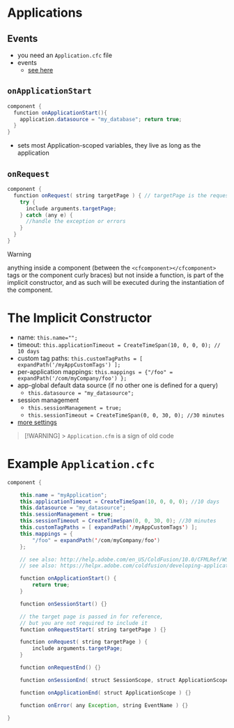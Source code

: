 # Applications

## Events

- you need an `Application.cfc` file
- events
  - [see here](https://learncfinaweek.com/course/index/section/Application_cfc/item/Application_cfc.html)

## `onApplicationStart`

```java
component {
  function onApplicationStart(){
    application.datasource = "my_database"; return true;
  }
}
```

- sets most Application-scoped variables, they live as long as the application

## `onRequest`

```java
component {
  function onRequest( string targetPage ) { // targetPage is the requested template
    try {
      include arguments.targetPage;
    } catch (any e) {
      //handle the exception or errors
    }
  }
}
```

> [!WARNING]
> anything inside a component (between the `<cfcomponent></cfcomponent>` tags or
> the component curly braces) but not inside a function, is part of the implicit
> constructor, and as such will be executed during the instantiation of the
> component.

# The Implicit Constructor

- name: `this.name="";`
- timeout: `this.applicationTimeout = CreateTimeSpan(10, 0, 0, 0); // 10 days`
- custom tag paths: `this.customTagPaths = [ expandPath('/myAppCustomTags') ];`
- per-application mappings: `this.mappings = {"/foo" = expandPath('/com/myCompany/foo') };`
- app-global default data source (if no other one is defined for a query)
  - `this.datasource = "my_datasource";`
- session management
  - `this.sessionManagement = true;`
  - `this.sessionTimeout = CreateTimeSpan(0, 0, 30, 0); //30 minutes`
- [more settings](http://help.adobe.com/en_US/ColdFusion/10.0/CFMLRef/WSc3ff6d0ea77859461172e0811cbec22c24-750b.html)

> [!WARNING] > `Application.cfm` is a sign of old code

# Example `Application.cfc`

```java
component {

    this.name = "myApplication";
    this.applicationTimeout = CreateTimeSpan(10, 0, 0, 0); //10 days
    this.datasource = "my_datasource";
    this.sessionManagement = true;
    this.sessionTimeout = CreateTimeSpan(0, 0, 30, 0); //30 minutes
    this.customTagPaths = [ expandPath('/myAppCustomTags') ];
    this.mappings = {
        "/foo" = expandPath('/com/myCompany/foo')
    };

    // see also: http://help.adobe.com/en_US/ColdFusion/10.0/CFMLRef/WSc3ff6d0ea77859461172e0811cbec22c24-750b.htmlhttps
    // see also: https://helpx.adobe.com/coldfusion/developing-applications/developing-cfml-applications/designing-and-optimizing-a-coldfusion-application.html

    function onApplicationStart() {
        return true;
    }

    function onSessionStart() {}

    // the target page is passed in for reference,
    // but you are not required to include it
    function onRequestStart( string targetPage ) {}

    function onRequest( string targetPage ) {
        include arguments.targetPage;
    }

    function onRequestEnd() {}

    function onSessionEnd( struct SessionScope, struct ApplicationScope ) {}

    function onApplicationEnd( struct ApplicationScope ) {}

    function onError( any Exception, string EventName ) {}

}
```
